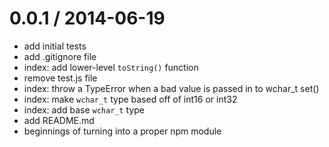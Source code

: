 
0.0.1 / 2014-06-19
==================

  * add initial tests
  * add .gitignore file
  * index: add lower-level `toString()` function
  * remove test.js file
  * index: throw a TypeError when a bad value is passed in to wchar_t set()
  * index: make `wchar_t` type based off of int16 or int32
  * index: add base `wchar_t` type
  * add README.md
  * beginnings of turning into a proper npm module

